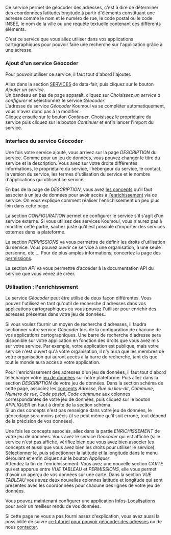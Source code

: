 Ce service permet de géocoder des adresses, c'est à dire de déterminer des coordonnées latitude/longitude à partir d'éléments constituant une adresse comme le nom et le numéro de rue, le code postal ou le code INSEE, le nom de la ville ou une requête textuelle contenant ces différents éléments.

C'est ce service que vous allez utiliser dans vos applications cartographiques pour pouvoir faire une recherche sur l'application grâce à une adresse.

### Ajout d'un service Géocoder

Pour pouvoir utiliser ce service, il faut tout d'abord l'ajouter.  

Allez dans la section [SERVICES](https://koumoul.com/s/data-fair/remote-services) de data-fair, puis cliquez sur le bouton *Ajouter un service*.  
Un bandeau en bas de page apparaît, cliquez sur *Choisissez un service à configurer* et sélectionnez le service *Géocoder*.  
L'adresse du service *Géocoder* Koumoul va se compléter automatiquement, vous n'avez donc pas à la modifier.  
Cliquez ensuite sur le bouton *Continuer*. Choisissez le propriétaire du service puis cliquez sur le bouton *Continuer* et enfin lancer l'import du service.

### Interface du service Géocoder

Une fois votre service ajouté, vous arrivez sur la page *DESCRIPTION* du service. Comme pour un  jeu de données, vous pouvez changer le titre du service et la description. Vous avez sur votre droite différentes informations, le propriétaire du service, l’hébergeur du service, le contact, la version du service, les termes d'utilisation du service et le nombre d'applications qui utilisent ce service.

En bas de la page de *DESCRIPTION*, vous avez [les concepts](user-guide/concepts) qu'il faut associer à un jeu de données pour avoir accès à [l'enrichissement](user-guide/enrichment) via ce service. On vous explique comment réaliser l'enrichissement un peu plus loin dans cette page.

La section *CONFIGURATION* permet de configurer le service s'il s'agit d'un service externe. Si vous utilisez des services Koumoul, vous n'aurez pas à modifier cette partie, sachez juste qu'il est possible d'importer des services externes dans la plateforme.

La section *PERMISSIONS* va vous permettre de définir les droits d'utilisation du service. Vous pouvez ouvrir ce service à une organisation, à une seule personne, etc ... Pour de plus amples informations, concertez la page des [permissions](user-guide/permission).

La section *API* va vous permettre d’accéder à la documentation API du service que vous venez de créer.

### Utilisation : l'enrichissement

Le service *Géocoder* peut être utilisé de deux façon différentes. Vous pouvez l'utilisez en tant qu'outil de recherche d'adresses dans vos applications cartographiques ou vous pouvez l'utiliser pour enrichir des adresses présentes dans votre jeu de données..

Si vous voulez fournir un moyen de recherche d'adresses, il faudra sectionner votre service *Géocoder* lors de la configuration de chacune de vos applications cartographiques. Une barre de recherche d'adresse sera disponible sur votre application en fonction des droits que vous avez mis sur votre service. Par exemple, votre application est publique, mais votre service n'est ouvert qu'à votre organisation, il n'y aura que les membres de votre organisation qui auront accès à la barre de recherche, tant dis que tout le monde aura accès à votre application.

Pour l'enrichissement des adresses d'un jeu de données, il faut tout d'abord télécharger votre [jeu de données](user-guide/dataset) sur notre plateforme. Puis allez dans la section *DESCRIPTION* de votre jeu de données. Dans la section schéma de cette page, associez les [concepts](user-guide/concepts) *Adresse*, *Rue ou lieu-dit*, *Commune*, *Numéro de rue*, *Code postal*, *Code commune* aux colonnes correspondantes de votre jeu de données, puis cliquez sur le bouton *APPLIQUER* en haut à droite  de la section schéma.  
Si un des concepts n'est pas renseigné dans votre jeu de données, le géocodage sera moins précis (il se peut même qu'il soit erroné, tout dépend de la précision de vos données).

Une fois les concepts associés, allez dans la partie *ENRICHISSEMENT* de votre jeu de données. Vous avez le service *Géocoder* qui est affiché (si le service n'est pas affiché, vérifiez bien que vous avez bien associer les concepts et aussi que vous avez bien les droits pour utiliser le service). Sélectionner le, puis sélectionner la latitude et la longitude dans le menu déroulant et enfin cliquez sur le bouton *Appliquer*.  
Attendez la fin de l'enrichissement. Vous avez une nouvelle section *CARTE* qui est apparue entre *VUE TABLEAU* et *PERMISSIONS*, elle vous permet d'avoir un aperçu de vos données sur une carte. Dans la section *VUE TABLEAU* vous avez deux nouvelles colonnes latitude et longitude qui sont présentes avec les coordonnées pour chacune des lignes de votre jeu de données.

Vous pouvez maintenant configurer une application [Infos-Localisations](user-guide/application-infos-location) pour avoir un meilleur rendu de vos données.

Si cette page ne vous a pas fourni assez d'explication, vous avez aussi la possibilité de suivre [ce tutoriel pour pouvoir géocoder des adresses](https://koumoul.com/blog/tuto-geocoder) ou de nous [contacter](https://koumoul.com/contact).
